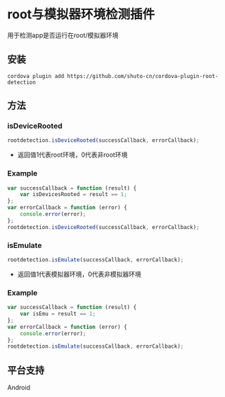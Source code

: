 # root与模拟器环境检测插件

用于检测app是否运行在root/模拟器环境


## 安装

```
cordova plugin add https://github.com/shuto-cn/cordova-plugin-root-detection
```

## 方法

### isDeviceRooted

```js
rootdetection.isDeviceRooted(successCallback, errorCallback);
```

- 返回值1代表root环境，0代表非root环境

### Example
```js
var successCallback = function (result) {
    var isDevicesRooted = result == 1;
};
var errorCallback = function (error) {
    console.error(error);
};
rootdetection.isDeviceRooted(successCallback, errorCallback);
```



### isEmulate

```js
rootdetection.isEmulate(successCallback, errorCallback);
```

- 返回值1代表模拟器环境，0代表非模拟器环境

### Example
```js
var successCallback = function (result) {
    var isEmu = result == 1;
};
var errorCallback = function (error) {
    console.error(error);
};
rootdetection.isEmulate(successCallback, errorCallback);
```

## 平台支持

Android
